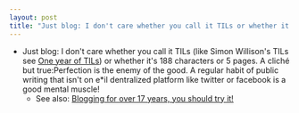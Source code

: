 ```yaml
---
layout: post
title: "Just blog: I don't care whether you call it TILs or whether it's 188 characters or 5 pages"
---
```

* Just blog: I don't care whether you call it TILs (like Simon Willison's TILs see [One year of TILs](https://simonwillison.net/2021/May/2/one-year-of-tils/)) or whether it's 188 characters or 5 pages. A cliché but true:Perfection is the enemy of the good. A regular habit of public writing that isn't on e\*il dentralized platform like twitter or facebook is a good mental muscle!
    * See also:  [Blogging for over 17 years, you should try it!](http://rolandtanglao.com/2018/10/03/p1-blogging-for-over-15-years/)
